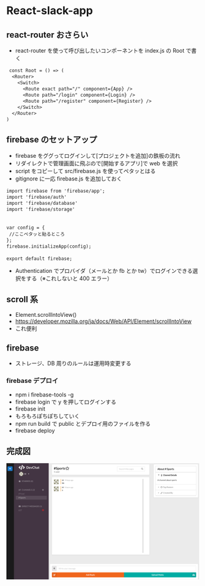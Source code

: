 # React-slack-app

## react-router おさらい

- react-router を使って呼び出したいコンポーネントを index.js の Root で書く

```
 const Root = () => (
  <Router>
    <Switch>
      <Route exact path="/" component={App} />
      <Route path="/login" component={Login} />
      <Route path="/register" component={Register} />
    </Switch>
  </Router>
)
```

## firebase のセットアップ

- firebase をググってログインして[プロジェクトを追加]の鉄板の流れ
- リダイレクトで管理画面に飛ぶので[開始するアプリ]で web を選択
- script をコピーして src/firebase.js を使ってペタッとはる
- gitignore に一応 firebase.js を追加しておく

```
import firebase from 'firebase/app';
import 'firebase/auth'
import 'firebase/database'
import 'firebase/storage'


var config = {
 //ここペタッと貼るところ
};
firebase.initializeApp(config);

export default firebase;
```

- Authentication でプロバイダ（メールとか fb とか tw）でログインできる選択をする（※これしないと 400 エラー）

## scroll 系

- Element.scrollIntoView()
- https://developer.mozilla.org/ja/docs/Web/API/Element/scrollIntoView
- これ便利

## firebase

- ストレージ、DB 周りのルールは運用時変更する

### firebase デプロイ

- npm i firebase-tools -g
- firebase login で y を押してログインする
- firebase init
- もろもろぽちぽちしていく
- npm run build で public とデプロイ用のファイルを作る
- firebase deploy

## 完成図

![完成図](./img/1.png)
